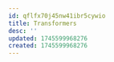 ```yaml
---
id: qflfx70j45nw41ibr5cywio
title: Transformers
desc: ''
updated: 1745599968276
created: 1745599968276
---
```

